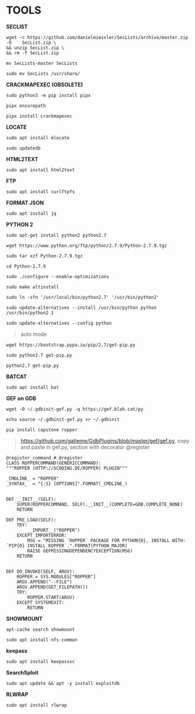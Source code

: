 # TOOLS

**SECLIST**

    wget -c https://github.com/danielmiessler/SecLists/archive/master.zip -O    SecList.zip \
    && unzip SecList.zip \
    && rm -f SecList.zip
>    
    mv SecLists-master SecLists
>
    sudo mv SecLists /usr/share/

**CRACKMAPEXEC (OBSOLETE)**

    sudo python3 -m pip install pipx
>
    pipx ensurepath
>
    pipx install crackmapexec

**LOCATE**

    sudo apt install mlocate
>
    sudo updatedb

**HTML2TEXT**

    sudo apt install html2text

**FTP**

    sudo apt install curlftpfs

**FORMAT JSON**

    sudo apt install jq

**PYTHON 2**

    sudo apt-get install python2 python2.7
>

    wget https://www.python.org/ftp/python/2.7.9/Python-2.7.9.tgz
>
    sudo tar xzf Python-2.7.9.tgz
>
    cd Python-2.7.9
>
    sudo ./configure --enable-optimizations
>
    sudo make altinstall
>
    sudo ln -sfn '/usr/local/bin/python2.7' '/usr/bin/python2'
>
    sudo update-alternatives --install /usr/bin/python python /usr/bin/python2 1
>
    sudo update-alternatives --config python

> auto mode

    wget https://bootstrap.pypa.io/pip/2.7/get-pip.py
>    
    sudo python2.7 get-pip.py
>    
    python2.7 get-pip.py

**BATCAT**

    sudo apt install bat

**GEF on GDB**

    wget -O ~/.gdbinit-gef.py -q https://gef.blah.cat/py
>
    echo source ~/.gdbinit-gef.py >> ~/.gdbinit
>
    pip install capstone ropper

> https://github.com/gatieme/GdbPlugins/blob/master/gef/gef.py, copy and paste in gef.py, section with decorator @register

    @register_command # @register
    CLASS ROPPERCOMMAND(GENERICCOMMAND):
    """ROPPER (HTTP://SCODING.DE/ROPPER) PLUGIN"""

    _CMDLINE_ = "ROPPER"
    _SYNTAX_  = "{:S} [OPTIONS]".FORMAT(_CMDLINE_)


    DEF __INIT__(SELF):
        SUPER(ROPPERCOMMAND, SELF).__INIT__(COMPLETE=GDB.COMPLETE_NONE)
        RETURN

    DEF PRE_LOAD(SELF):
        TRY:
            __IMPORT__("ROPPER")
        EXCEPT IMPORTERROR:
            MSG = "MISSING `ROPPER` PACKAGE FOR PYTHON{0}, INSTALL WITH: `PIP{0} INSTALL ROPPER`.".FORMAT(PYTHON_MAJOR)
            RAISE GEFMISSINGDEPENDENCYEXCEPTION(MSG)
        RETURN


    DEF DO_INVOKE(SELF, ARGV):
        ROPPER = SYS.MODULES["ROPPER"]
        ARGV.APPEND("--FILE")
        ARGV.APPEND(GET_FILEPATH())
        TRY:
            ROPPER.START(ARGV)
        EXCEPT SYSTEMEXIT:
            RETURN

**SHOWMOUNT**

    apt-cache search showmount
>
    sudo apt install nfs-common

**keepass**

    sudo apt install keepassxc

**SearchSploit**

    sudo apt update && apt -y install exploitdb

**RLWRAP**

    sudo apt install rlwrap


